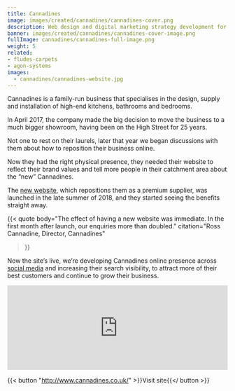 ```yaml
---
title: Cannadines
image: images/created/cannadines/cannadines-cover.png
description: Web design and digital marketing strategy development for a leading Sussex business. 
banner: images/created/cannadines/cannadines-cover-image.png
fullImage: cannadines/cannadines-full-image.png
weight: 5
related:
- fludes-carpets
- agon-systems
images:
  - cannadines/cannadines-website.jpg
---
```


Cannadines is a family-run business that specialises in the design, supply and installation of high-end kitchens, bathrooms and bedrooms.

In April 2017, the company made the big decision to move the business to a much bigger showroom, having been on the High Street for 25 years.

Not one to rest on their laurels, later that year we began discussions with them about how to reposition their business online. 

Now they had the right physical presence, they needed their website to reflect their brand values and tell more people in their catchment area about the “new” Cannadines.

The [new website](/creates/web), which repositions them as a premium supplier, was launched in the late summer of 2018, and they started seeing the benefits straight away.

{{< quote
	body="The effect of having a new website was immediate. In the first month after launch, our enquiries more than doubled."
	citation="Ross Cannadine, Director, Cannadines"
>}}

Now the site’s live, we’re developing Cannadines online presence across [social media](/creates/online-marketing/social-media/) and increasing their search visibility, to attract more of their best customers and continue to grow their business.

<div style="padding:38.33% 0 0 0;position:relative;"><iframe src="https://player.vimeo.com/video/294315866?autoplay=1&loop=1&color=ffffff&title=0&byline=0&portrait=0" style="position:absolute;top:0;left:0;width:100%;height:100%;" frameborder="0" webkitallowfullscreen mozallowfullscreen allowfullscreen></iframe></div><script src="https://player.vimeo.com/api/player.js"></script>

{{< button "http://www.cannadines.co.uk/" >}}Visit site{{</ button >}}
